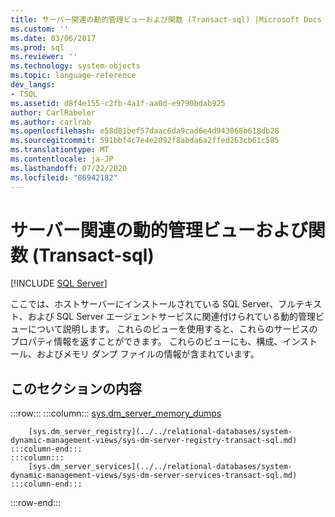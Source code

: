 ```yaml
---
title: サーバー関連の動的管理ビューおよび関数 (Transact-sql) |Microsoft Docs
ms.custom: ''
ms.date: 03/06/2017
ms.prod: sql
ms.reviewer: ''
ms.technology: system-objects
ms.topic: language-reference
dev_langs:
- TSQL
ms.assetid: d8f4e155-c2fb-4a1f-aa0d-e9790bdab925
author: CarlRabeler
ms.author: carlrab
ms.openlocfilehash: e58d81bef57daac6da9cad6e4d943068b618db28
ms.sourcegitcommit: 591bbf4c7e4e2092f8abda6a2ffed263cb61c585
ms.translationtype: MT
ms.contentlocale: ja-JP
ms.lasthandoff: 07/22/2020
ms.locfileid: "86942182"
---
```

# <a name="server-related-dynamic-management-views-and-functions-transact-sql"></a>サーバー関連の動的管理ビューおよび関数 (Transact-sql)
[!INCLUDE [SQL Server](../../includes/applies-to-version/sqlserver.md)]

  ここでは、ホストサーバーにインストールされている SQL Server、フルテキスト、および SQL Server エージェントサービスに関連付けられている動的管理ビューについて説明します。 これらのビューを使用すると、これらのサービスのプロパティ情報を返すことができます。 これらのビューにも、構成、インストール、およびメモリ ダンプ ファイルの情報が含まれています。  
  
## <a name="in-this-section"></a>このセクションの内容  

:::row:::
    :::column:::
        [sys.dm_server_memory_dumps](../../relational-databases/system-dynamic-management-views/sys-dm-server-memory-dumps-transact-sql.md)

        [sys.dm_server_registry](../../relational-databases/system-dynamic-management-views/sys-dm-server-registry-transact-sql.md)
    :::column-end:::
    :::column:::
        [sys.dm_server_services](../../relational-databases/system-dynamic-management-views/sys-dm-server-services-transact-sql.md)
    :::column-end:::
:::row-end:::

